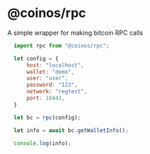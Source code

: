 # @coinos/rpc

A simple wrapper for making bitcoin RPC calls

```javascript
  import rpc from "@coinos/rpc";

  let config = {
      host: "localhost",
      wallet: "demo",
      user: "user",
      password: "123",
      network: "regtest",
      port: 18443,
  }

  let bc = rpc(config);

  let info = await bc.getWalletInfo();

  console.log(info);
```
